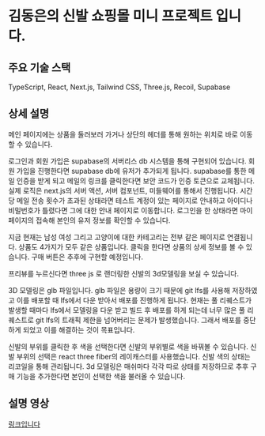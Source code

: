 
# 김동은의 신발 쇼핑몰 미니 프로젝트 입니다.


## 주요 기술 스택

TypeScript, React, Next.js, Tailwind CSS, Three.js, Recoil, Supabase

## 상세 설명

메인 페이지에는 상품을 둘러보러 가거나 상단의 헤더를 통해 원하는 위치로 바로 이동할 수 있습니다.

로그인과 회원 가입은 supabase의 서버리스 db 시스템을 통해 구현되어 있습니다.
회원 가입을 진행한다면 supabase db에 유저가 추가되게 됩니다. supabase를 통한 메일 인증을 받게 되고 메일의 링크를 클릭한다면 보안 코드가 인증 토큰으로 교체됩니다.
실제 로직은 next.js의 서버 액션, 서버 컴포넌트, 미들웨어를 통해서 진행됩니다.
시간 당 메일 전송 횟수가 초과된 상태라면 테스트 계정이 있는 페이지로 안내하고
아이디나 비밀번호가 틀렸다면 그에 대한 안내 페이지로 이동합니다.
로그인을 한 상태라면 마이페이지의 접속해 본인의 유저 정보를 확인할 수 있습니다.

지금 현재는 남성 여성 그리고 고양이에 대한 카테고리는 전부 같은 페이지로 연결됩니다.
상품도 4가지가 모두 같은 상품입니다.
클릭을 한다면 상품의 상세 정보를 볼 수 있습니다.
구매 버튼은 추후에 구현할 예정입니다.

프리뷰를 누르신다면 three js 로 랜더링한 신발의 3d모델링을 보실 수 있습니다.

3D 모델링은 glb 파일입니다. glb 파일은 용량이 크기 때문에 git lfs를 사용해 저장하였고 이를 배포할 때 lfs에서 다운 받아서 배포를 진행하게 됩니다.
현재는 풀 리퀘스트가 발생할 때마다 lfs에서 모델링을 다운 받고 빌드 후 배포를 하게 되는데 너무 많은 풀 리퀘스트로 git lfs의 트래픽 제한을 넘어버리는 문제가 발생했습니다.
그래서 배포를 중단하게 되었고 이를 해결하는 것이 목표입니다.

신발의 부위를 클릭한 후 색을 선택한다면 신발의 부위별로 색을 바꿔볼 수 있습니다.
신발 부위의 선택은 react three fiber의 레이캐스터를 사용했습니다.
신발 색의 상태는 리코일을 통해 관리됩니다.
3d 모델링은 매쉬마다 각각 따로 상태를 저장하므로 추후 구매 기능을 추가한다면
본인이 선택한 색을 불러올 수 있습니다.

## 설명 영상
<a href="https://youtu.be/4NxH_T_iw7c?si=MjZN173J8P07l-5m&t=118">
링크입니다
</a>

